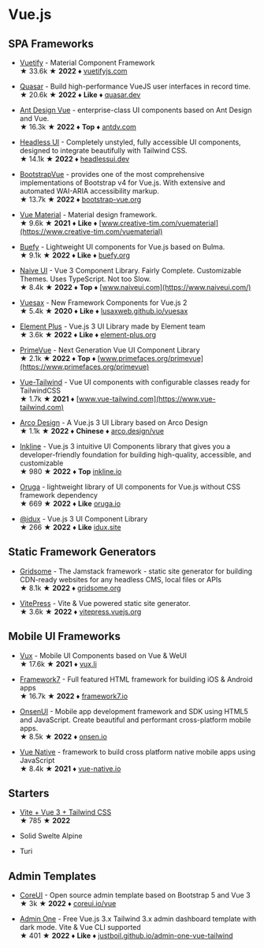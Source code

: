 # Vue.js

## SPA Frameworks

* [Vuetify](https://github.com/vuetifyjs/vuetify) - Material Component Framework  
&#9733; 33.6k &#9733; **2022** &#9830; [vuetifyjs.com](https://vuetifyjs.com)

* [Quasar](https://github.com/quasarframework/quasar) - Build high-performance VueJS user interfaces in record time.  
&#9733; 20.6k &#9733; **2022** &#9830; **Like** &#9830; [quasar.dev](https://quasar.dev)

* [Ant Design Vue](https://github.com/vueComponent/ant-design-vue) - enterprise-class UI components based on Ant Design and Vue.  
&#9733; 16.3k &#9733; **2022** &#9830; **Top** &#9830; [antdv.com](https://antdv.com/)

* [Headless UI](https://github.com/tailwindlabs/headlessui) - Completely unstyled, fully accessible UI components, designed to integrate beautifully with Tailwind CSS.  
&#9733; 14.1k &#9733; **2022** &#9830; [headlessui.dev](https://headlessui.dev)

* [BootstrapVue](https://github.com/bootstrap-vue/bootstrap-vue) - provides one of the most comprehensive implementations of Bootstrap v4 for Vue.js. With extensive and automated WAI-ARIA accessibility markup.  
&#9733; 13.7k &#9733; **2022** &#9830; [bootstrap-vue.org](https://bootstrap-vue.org)

* [Vue Material](https://github.com/vuematerial/vue-material) - Material design framework.  
&#9733; 9.6k &#9733; **2021** &#9830; **Like** &#9830; [www.creative-tim.com/vuematerial](https://www.creative-tim.com/vuematerial)

* [Buefy](https://github.com/buefy/buefy) - Lightweight UI components for Vue.js based on Bulma.  
&#9733; 9.1k &#9733; **2022** &#9830; **Like** &#9830; [buefy.org](https://buefy.org/)

* [Naive UI](https://github.com/TuSimple/naive-ui) - Vue 3 Component Library. Fairly Complete. Customizable Themes. Uses TypeScript. Not too Slow.  
&#9733; 8.4k &#9733; **2022** &#9830; **Top** &#9830; [www.naiveui.com](https://www.naiveui.com/)

* [Vuesax](https://github.com/lusaxweb/vuesax) - New Framework Components for Vue.js 2  
&#9733; 5.4k &#9733; **2020** &#9830; **Like** &#9830; [lusaxweb.github.io/vuesax](https://lusaxweb.github.io/vuesax)

* [Element Plus](https://github.com/element-plus/element-plus) - Vue.js 3 UI Library made by Element team  
&#9733; 3.6k &#9733; **2022** &#9830; **Like** &#9830; [element-plus.org](https://element-plus.org/)

* [PrimeVue](https://github.com/primefaces/primevue) - Next Generation Vue UI Component Library  
&#9733; 2.1k &#9733; **2022** &#9830; **Top** &#9830; [www.primefaces.org/primevue](https://www.primefaces.org/primevue)

* [Vue-Tailwind](https://github.com/alfonsobries/vue-tailwind) - Vue UI components with configurable classes ready for TailwindCSS  
&#9733; 1.7k &#9733; **2021** &#9830; [www.vue-tailwind.com](https://www.vue-tailwind.com)

* [Arco Design](https://github.com/arco-design/arco-design-vue) - A Vue.js 3 UI Library based on Arco Design  
&#9733; 1.1k &#9733; **2022** &#9830; **Chinese** &#9830; [arco.design/vue](https://arco.design/vue)

* [Inkline](https://github.com/inkline/inkline) - Vue.js 3 intuitive UI Components library that gives you a developer-friendly foundation for building high-quality, accessible, and customizable  
&#9733; 980 &#9733; **2022** &#9830; **Top** [inkline.io](https://inkline.io/)

* [Oruga](https://github.com/oruga-ui/oruga) - lightweight library of UI components for Vue.js without CSS framework dependency  
&#9733; 669 &#9733; **2022** &#9830; **Like** [oruga.io](https://oruga.io)

* [@idux](https://github.com/IDuxFE/idux) - Vue.js 3 UI Component Library  
&#9733; 266 &#9733; **2022** &#9830; **Like** [idux.site](https://idux.site)

## Static Framework Generators

* [Gridsome](https://github.com/gridsome/gridsome) - The Jamstack framework - static site generator for building CDN-ready websites for any headless CMS, local files or APIs  
&#9733; 8.1k &#9733; **2022** &#9830; [gridsome.org](https://gridsome.org/)

* [VitePress](https://github.com/vuejs/vitepress) - Vite & Vue powered static site generator.  
&#9733; 3.6k &#9733; **2022** &#9830; [vitepress.vuejs.org](https://vitepress.vuejs.org)

## Mobile UI Frameworks

* [Vux](https://github.com/airyland/vux) - Mobile UI Components based on Vue & WeUI  
&#9733; 17.6k &#9733; **2021** &#9830; [vux.li](https://vux.li/)

* [Framework7](https://github.com/framework7io/framework7) - Full featured HTML framework for building iOS & Android apps  
&#9733; 16.7k &#9733; **2022** &#9830; [framework7.io](http://framework7.io)

* [OnsenUI](https://github.com/OnsenUI/OnsenUI) - Mobile app development framework and SDK using HTML5 and JavaScript. Create beautiful and performant cross-platform mobile apps.  
&#9733; 8.5k &#9733; **2022** &#9830; [onsen.io](https://onsen.io)

* [Vue Native](https://github.com/GeekyAnts/vue-native-core) - framework to build cross platform native mobile apps using JavaScript  
&#9733; 8.4k &#9733; **2021** &#9830; [vue-native.io](https://vue-native.io/)

## Starters

* [Vite + Vue 3 + Tailwind CSS](https://github.com/web2033/vite-vue3-tailwind-starter)  
&#9733; 785 &#9733; **2022**

* Solid Swelte Alpine

* Turi

## Admin Templates

* [CoreUI](https://github.com/coreui/coreui-free-vue-admin-template/) - Open source admin template based on Bootstrap 5 and Vue 3  
&#9733; 3k &#9733; **2022** &#9830; [coreui.io/vue](http://coreui.io/vue)

* [Admin One](https://github.com/justboil/admin-one-vue-tailwind) - Free Vue.js 3.x Tailwind 3.x admin dashboard template with dark mode. Vite & Vue CLI supported  
&#9733; 401 &#9733; **2022** &#9830; **Like** &#9830; [justboil.github.io/admin-one-vue-tailwind](https://justboil.github.io/admin-one-vue-tailwind/)
